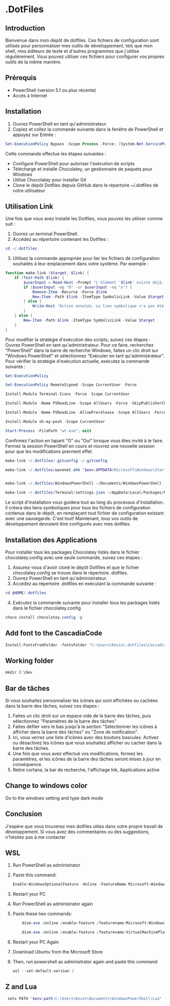 # .DotFiles
## Introduction
Bienvenue dans mon dépôt de dotfiles. Ces fichiers de configuration sont utilisés pour personnaliser mes outils de développement, tels que mon shell, mes éditeurs de texte et d'autres programmes que j'utilise régulièrement. Vous pouvez utiliser ces fichiers pour configurer vos propres outils de la même manière.

## Prérequis
* PowerShell (version 5.1 ou plus récente)
* Accès à Internet
## Installation
1. Ouvrez PowerShell en tant qu'administrateur.
1. Copiez et collez la commande suivante dans la fenêtre de PowerShell et appuyez sur Entrée :
```powershell
Set-ExecutionPolicy Bypass -Scope Process -Force; [System.Net.ServicePointManager]::SecurityProtocol = [System.Net.SecurityProtocolType]::Tls12; iex ((New-Object System.Net.WebClient).DownloadString('https://community.chocolatey.org/install.ps1')) ; SET "PATH=%PATH%;%ALLUSERSPROFILE%\chocolatey\bin" ; refreshenv ; choco install git -y; git clone https://github.com/KevinDoremy/Dotfiles.git $HOME/.dotfiles 
```
Cette commande effectue les étapes suivantes :

* Configure PowerShell pour autoriser l'exécution de scripts
* Télécharge et installe Chocolatey, un gestionnaire de paquets pour Windows
* Utilise Chocolatey pour installer Git
* Clone le dépôt Dotfiles depuis GitHub dans le répertoire ~/.dotfiles de votre utilisateur
## Utilisation Link
Une fois que vous avez installé les Dotfiles, vous pouvez les utiliser comme suit :

1. Ouvrez un terminal PowerShell.
2. Accédez au répertoire contenant les Dotfiles :
```powershell
cd ~/.dotfiles
```
3. Utilisez la commande appropriée pour lier les fichiers de configuration souhaités à leur emplacement dans votre système. Par exemple :
```powershell 
function make-link ($target, $link) {
    if (Test-Path $link) {
        $userInput = Read-Host -Prompt "L'élément '$link' existe déjà. Voulez-vous le remplacer ? (O/N)"
        if ($userInput -eq "O" -or $userInput -eq "o") {
            Remove-Item -Recurse -Force $link
            New-Item -Path $link -ItemType SymbolicLink -Value $target
        } else {
            Write-Host "Action annulée. Le lien symbolique n'a pas été créé."
        }
    } else {
        New-Item -Path $link -ItemType SymbolicLink -Value $target
    }
}
```
Pour modifier la stratégie d'exécution des scripts, suivez ces étapes :
Ouvrez PowerShell en tant qu'administrateur. Pour ce faire, recherchez "PowerShell" dans la barre de recherche Windows, faites un clic droit sur "Windows PowerShell" et sélectionnez "Exécuter en tant qu'administrateur".
Pour vérifier la stratégie d'exécution actuelle, exécutez la commande suivante :
```powershell
Get-ExecutionPolicy
```
```powershell
Set-ExecutionPolicy RemoteSigned -Scope CurrentUser -Force
```
```powershell
Install-Module Terminal-Icons -Force -Scope CurrentUser
```
```powershell
Install-Module -Name PSReadLine -Scope AllUsers -Force -SkipPublisherCheck
```
```powershell
Install-Module -Name PSReadLine -AllowPrerelease -Scope AllUsers -Force -SkipPublisherCheck
```
```powershell
Install-Module oh-my-posh -Scope CurrentUser
```
```powershell
Start-Process -FilePath "wt.exe"; exit
```
Confirmez l'action en tapant "O" ou "Oui" lorsque vous êtes invité à le faire.
Fermez la session PowerShell en cours et rouvrez une nouvelle session pour que les modifications prennent effet.
```powershell
make-link ~/.dotfiles/.gitconfig ~/.gitconfig
```
```powershell
make-link ~/.dotfiles/wavenet.ahk "$env:APPDATA\Microsoft\Windows\Start Menu\Programs\Startup\wavenet.ahk"
```
```powershell
```
```powershell
make-link ~/.dotfiles/WindowsPowerShell ~/Documents/WindowsPowerShell
```
```powershell
make-link ~/.dotfiles/Terminal/settings.json ~/AppData/Local/Packages/Microsoft.WindowsTerminal_8wekyb3d8bbwe/LocalState/settings.json
```
Le script d'installation vous guidera tout au long du processus d'installation. Il créera des liens symboliques pour tous les fichiers de configuration contenus dans le dépôt, en remplaçant tout fichier de configuration existant avec une sauvegarde.
C'est tout! Maintenant, tous vos outils de développement devraient être configurés avec mes dotfiles.
## Installation des Applications
Pour installer tous les packages Chocolatey listés dans le fichier chocolatey.config avec une seule commande, suivez ces étapes :
1. Assurez-vous d'avoir cloné le dépôt Dotfiles et que le fichier chocolatey.config se trouve dans le répertoire .dotfiles.
2. Ouvrez PowerShell en tant qu'administrateur.
3. Accédez au répertoire .dotfiles en exécutant la commande suivante :
```powershell
cd $HOME/.dotfiles
```
4. Exécutez la commande suivante pour installer tous les packages listés dans le fichier chocolatey.config 
```powershell
choco install chocolatey.config -y
```
## Add font to the CascadiaCode
```powershell
Install-FontsFromFolder -fontsFolder "C:\Users\Kevin\.dotfiles\CascadiaCode"
```
## Working folder 
```powershell
mkdir C:\Dev
```
## Bar de tâches
Si vous souhaitez personnaliser les icônes qui sont affichées ou cachées dans la barre des tâches, suivez ces étapes :
1. Faites un clic droit sur un espace vide de la barre des tâches, puis sélectionnez "Paramètres de la barre des tâches"
2. Faites défiler vers le bas jusqu'à la section "Sélectionner les icônes à afficher dans la barre des tâches" ou "Zone de notification".
3. Ici, vous verrez une liste d'icônes avec des boutons bascules. Activez ou désactivez les icônes que vous souhaitez afficher ou cacher dans la barre des tâches.
4. Une fois que vous avez effectué vos modifications, fermez les paramètres, et les icônes de la barre des tâches seront mises à jour en conséquence.
1. Retire cortana, la bar de recherche, l'affichage Ink, Applications active 
## Change to windows color
Go to the windows setting and type dark mode
## Conclusion
J'espère que vous trouverez mes dotfiles utiles dans votre propre travail de développement. Si vous avez des commentaires ou des suggestions, n'hésitez pas à me contacter

## WSL 



1) Run PowerShell as administrator
2) Paste this command:
    ```powershell
    Enable-WindowsOptionalFeature -Online -FeatureName Microsoft-Windows-Subsystem-Linux
    ```
1) Restart your PC
2) Run PowerShell as administrator again
3) Paste these two commands:
    ```powershell
        dism.exe /online /enable-feature /featurename:Microsoft-Windows-Subsystem-Linux /all /norestart
    ```
    ```powershell
        dism.exe /online /enable-feature /featurename:VirtualMachinePlatform /all /norestart
    ```
1) Restart your PC Again
2) Download Ubuntu from the Microsoft Store
1) Then, run powershell as administrator again and paste this command:

    ```powershell
    wsl --set-default-version 2
    ```


## Z and Lua 

```powershell	
 setx PATH "$env:path;C:\Users\Kevin\Documents\WindowsPowerShell\Lua" -m
```